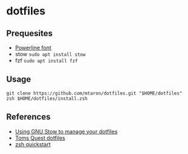 # dotfiles

## Prequesites
- [Powerline font](https://github.com/romkatv/powerlevel10k#meslo-nerd-font-patched-for-powerlevel10k)
- stow `sudo apt install stow`
- fzf `sudo apt install fzf`

## Usage
```
git clone https://github.com/mtaron/dotfiles.git "$HOME/dotfiles"
zsh $HOME/dotfiles/install.zsh
```

## References
- [Using GNU Stow to manage your dotfiles](http://brandon.invergo.net/news/2012-05-26-using-gnu-stow-to-manage-your-dotfiles.html)
- [Toms Quest dotfiles](https://github.com/tomsquest/dotfiles)
- [zsh quickstart](https://github.com/unixorn/zsh-quickstart-kit#fzf)